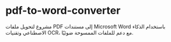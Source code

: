 # pdf-to-word-converter
مشروع لتحويل ملفات PDF إلى مستندات Microsoft Word باستخدام الذكاء الاصطناعي وتقنيات OCR، مع دعم للملفات الممسوحة ضوئيًا.
